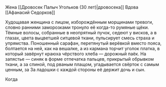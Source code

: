 Жена [[Дровосек Палыч Угольков (30 лет)|дровосека]] 
Вдова [[Афанасий Седорков]]

Худощавая женщина с лицом, изборождённым морщинами тревоги, словно ранними заморозками тронуло её когда-то румяные щёки. Тёмные волосы, собранные в неопрятный пучок, седеют у висков, а в глазах, цвета выцветшей ситцевой ткани, пульсирует смесь страха и упрямства. Поношенный сарафан, перетянутый верёвкой вместо пояса, болтается на ней, как на вешалке, а из кармана торчит уголок платка, в который завёрнут краюха чёрствого хлеба — дорожный паёк. На запястье — синяк в форме отпечатка пальцев, прикрытый обрывком ткани, а за спиной, под рваным плащом, угадывается свёрток с самым ценным, за За ладошки с каждой стороны её держит дочь и сын.

Когда 